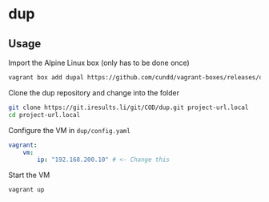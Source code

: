 dup
===

Usage
-----

Import the Alpine Linux box (only has to be done once)

```bash
vagrant box add dupal https://github.com/cundd/vagrant-boxes/releases/download/0.1.0/alpine-3.3.0-x86_64.box
```

Clone the dup repository and change into the folder

```bash
git clone https://git.iresults.li/git/COD/dup.git project-url.local
cd project-url.local
```

Configure the VM in `dup/config.yaml`

```yaml
vagrant:
    vm:
        ip: "192.168.200.10" # <- Change this
```

Start the VM

```bash
vagrant up
```
